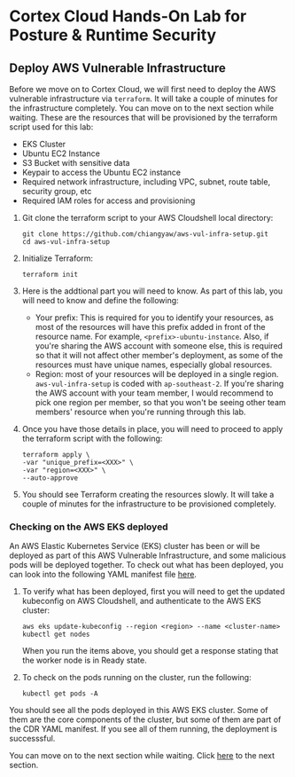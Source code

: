 # Cortex Cloud Hands-On Lab for Posture & Runtime Security
## Deploy AWS Vulnerable Infrastructure
Before we move on to Cortex Cloud, we will first need to deploy the AWS vulnerable infrastructure via ```terraform```. It will take a couple of minutes for the infrastructure completely. You can move on to the next section while waiting. These are the resources that will be provisioned by the terraform script used for this lab:
- EKS Cluster
- Ubuntu EC2 Instance
- S3 Bucket with sensitive data
- Keypair to access the Ubuntu EC2 instance
- Required network infrastructure, including VPC, subnet, route table, security group, etc
- Required IAM roles for access and provisioning

1. Git clone the terraform script to your AWS Cloudshell local directory:
    ```
    git clone https://github.com/chiangyaw/aws-vul-infra-setup.git
    cd aws-vul-infra-setup
    ```

2. Initialize Terraform:
    ```
    terraform init
    ```

3. Here is the addtional part you will need to know. As part of this lab, you will need to know and define the following:
    - Your prefix: This is required for you to identify your resources, as most of the resources will have this prefix added in front of the resource name. For example, ```<prefix>-ubuntu-instance```. Also, if you're sharing the AWS account with someone else, this is required so that it will not affect other member's deployment, as some of the resources must have unique names, especially global resources.
    - Region: most of your resources will be deployed in a single region. ```aws-vul-infra-setup``` is coded with ```ap-southeast-2```. If you're sharing the AWS account with your team member, I would recommend to pick one region per member, so that you won't be seeing other team members' resource when you're running through this lab.

4. Once you have those details in place, you will need to proceed to apply the terraform script with the following:
    ```
    terraform apply \
    -var "unique_prefix=<XXX>" \
    -var "region=<XXX>" \
    --auto-approve
    ```

5. You should see Terraform creating the resources slowly. It will take a couple of minutes for the infrastructure to be provisioned completely. 


### Checking on the AWS EKS deployed
An AWS Elastic Kubernetes Service (EKS) cluster has been or will be deployed as part of this AWS Vulnerable Infrastructure, and some malicious pods will be deployed together. To check out what has been deployed, you can look into the following YAML manifest file [here](https://github.com/hankthebldr/CDR/blob/master/cdr.yml). 

1. To verify what has been deployed, first you will need to get the updated kubeconfig on AWS Cloudshell, and authenticate to the AWS EKS cluster:
    ```
    aws eks update-kubeconfig --region <region> --name <cluster-name>
    kubectl get nodes
    ```
    When you run the items above, you should get a response stating that the worker node is in Ready state. 

2. To check on the pods running on the cluster, run the following:
    ```
    kubectl get pods -A
    ```

You should see all the pods deployed in this AWS EKS cluster. Some of them are the core components of the cluster, but some of them are part of the CDR YAML manifest. If you see all of them running, the deployment is successsful.

You can move on to the next section while waiting. Click [here](/03-AccessCortexCloud.md) to the next section.